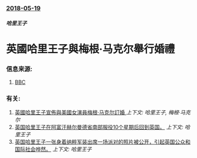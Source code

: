 ### [2018-05-19](/news/2018/05/19/index.md)

##### 哈里王子
# 英國哈里王子與梅根·马克尔舉行婚禮 




### 信息来源:

1. [BBC](http://www.bbc.co.uk/news/uk-44175216)

### 有关:

1. [英國哈里王子宣佈與美國女演員梅根·马克尔訂婚 ](/news/2017/11/27/英國哈里王子宣佈與美國女演員梅根-马克尔訂婚.md) _上下文: 哈里王子, 梅根·马克尔_
2. [英国哈里王子在阿富汗赫尔曼德省南部服役10个星期后回到英国。](/news/2008/03/1/英国哈里王子在阿富汗赫尔曼德省南部服役10个星期后回到英国.md) _上下文: 哈里王子_
3. [ 英国哈里王子一张身着纳粹军装出席一场派对的照片被公开，引起英国公众和国际社会哗然。](/news/2005/01/13/英国哈里王子一张身着纳粹军装出席一场派对的照片被公开-引起英国公众和国际社会哗然.md) _上下文: 哈里王子_

